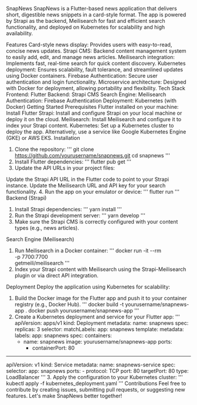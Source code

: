 SnapNews
SnapNews is a Flutter-based news application that delivers short, digestible news snippets in a card-style format. The app is powered by Strapi as the backend, Meilisearch for fast and efficient search functionality, and deployed on Kubernetes for scalability and high availability.

Features
Card-style news display: Provides users with easy-to-read, concise news updates.
Strapi CMS: Backend content management system to easily add, edit, and manage news articles.
Meilisearch integration: Implements fast, real-time search for quick content discovery.
Kubernetes deployment: Ensures scalability, fault tolerance, and streamlined updates using Docker containers.
Firebase Authentication: Secure user authentication and login functionality.
Microservice architecture: Designed with Docker for deployment, allowing portability and flexibility.
Tech Stack
Frontend: Flutter
Backend: Strapi CMS
Search Engine: Meilisearch
Authentication: Firebase Authentication
Deployment: Kubernetes (with Docker)
Getting Started
Prerequisites
Flutter installed on your machine: Install Flutter
Strapi: Install and configure Strapi on your local machine or deploy it on the cloud.
Meilisearch: Install Meilisearch and configure it to index your Strapi content.
Kubernetes: Set up a Kubernetes cluster to deploy the app. Alternatively, use a service like Google Kubernetes Engine (GKE) or AWS EKS.
Installation
1. Clone the repository:
'''
git clone https://github.com/yourusername/snapnews.git
cd snapnews
'''
2. Install Flutter dependencies:
'''
flutter pub get
'''
3. Update the API URLs in your project files:

Update the Strapi API URL in the Flutter code to point to your Strapi instance.
Update the Meilisearch URL and API key for your search functionality.
4. Run the app on your emulator or device:
'''
flutter run
'''
Backend (Strapi)
1. Install Strapi dependencies:
'''
   yarn install
'''
2. Run the Strapi development server:
'''
yarn develop
'''
3. Make sure the Strapi CMS is correctly configured with your content types (e.g., news articles).

Search Engine (Meilisearch)
1. Run Meilisearch in a Docker container:
'''
docker run -it --rm \
  -p 7700:7700 \
  getmeili/meilisearch
'''
2. Index your Strapi content with Meilisearch using the Strapi-Meilisearch plugin or via direct API integration.

Deployment
Deploy the application using Kubernetes for scalability:

1. Build the Docker image for the Flutter app and push it to your container registry (e.g., Docker Hub).
'''
docker build -t yourusername/snapnews-app .
docker push yourusername/snapnews-app
'''
2. Create a Kubernetes deployment and service for your Flutter app:
'''
apiVersion: apps/v1
kind: Deployment
metadata:
  name: snapnews
spec:
  replicas: 3
  selector:
    matchLabels:
      app: snapnews
  template:
    metadata:
      labels:
        app: snapnews
    spec:
      containers:
      - name: snapnews
        image: yourusername/snapnews-app
        ports:
        - containerPort: 80
---
apiVersion: v1
kind: Service
metadata:
  name: snapnews-service
spec:
  selector:
    app: snapnews
  ports:
    - protocol: TCP
      port: 80
      targetPort: 80
  type: LoadBalancer
'''
3. Apply the configuration to your Kubernetes cluster:
'''
kubectl apply -f kubernetes_deployment.yaml
'''
Contributions
Feel free to contribute by creating issues, submitting pull requests, or suggesting new features. Let's make SnapNews better together!
